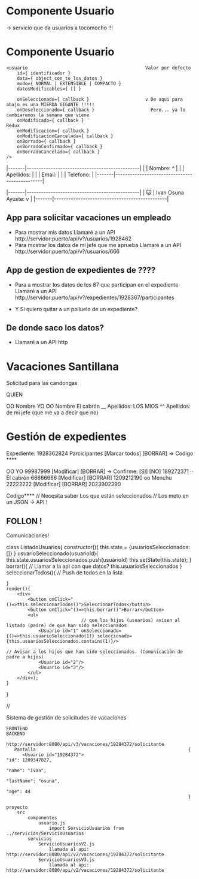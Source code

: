 
# Componente Usuario

<listado-usuario datos="???"/> -> servicio que da usuarios a tocomocho !!!

# Componente Usuario

    <usuario                                            Valor por defecto
        id={ identificador } 
        data={ object_con_to_los_datos } 
        modo={ NORMAL | EXTENSIBLE | COMPACTO } 
        datosModificables={ [] }

        onSeleccionado={ callback }                     v De aqui para abajo es una MIERDA GIGANTE !!!!! 
        onDeseleccionado={ callback }                     Pero... ya lo cambiaremos la semana que viene
        onModificado={ callback }                                               Redux
        onModificacion={ callback }
        onModificacionCancelada={ callback }
        onBorrado={ callback }
        onBorradoConfirmado={ callback }
        onBorradoCancelado={ callback }
    />

|-------|-----------------------------------------------|
|       |   Nombre:                                  ^  |
|       |   Apellidos:                                  |
|       |   Email:                                      |
|       |   Telefono:                                   |
|-------|-----------------------------------------------|

|-------|-----------------------------------------------|
|   🐱  |   Ivan Osuna Ayuste:                        v |
|-------|-----------------------------------------------|

## App para solicitar vacaciones un empleado

- Para mostrar mis datos                                 Llamaré a un API http://servidor:puerto/api/v?/usuarios/1928462
- Para mostrar los datos de mi jefe que me aprueba       Llamaré a un API http://servidor:puerto/api/v?/usuarios/666

## App de gestion de expedientes de ????

- Para a mostrar los datos de los 87 que participan en el expediente
                                                        Llamaré a un API http://servidor:puerto/api/v?/expedientes/1928367/participantes

- Y Si quiero quitar a un polluelo de un expediente?

## De donde saco los datos?

- Llamaré a un API http


# Vacaciones Santillana

Solicitud para las candongas

QUIEN 

 OO  Nombre YO                               OO  Nombre El cabrón
 __  Apellidos: LOS MIOS                     ^^  Apellidos: de mi jefe (que me va a decir que no)

# Gestión de expedientes

Expediente: 1928362824
Parcicipantes [Marcar todos] [BORRAR] => Codigo ****

 OO  YO          99987999        [Modificar]   [BORRAR]   ->  Confirme: [SI] [NO]      189272371
 ··  El cabrón   66666666        [Modificar]   [BORRAR]                                 1209212190
 oo  Menchu      22222222        [Modificar]   [BORRAR]                                 2023902390


Codigo****
    // Necesita saber Los que están seleccionados
    // Los meto en un JSON -> API !

## FOLLON ! 

Comunicaciones!


class ListadoUsuarios{
    constructor(){
        this.state = {usuariosSeleccionados: []}
    }
    usuarioSeleccionado(usuarioId){
        this.state.usuariosSeleccionados.push(usuarioId)
        this.setState(this.state);
    }
    borrar(){
        // Llamar a la api con que datos? this.usuariosSeleccionados
    }
    seleccionarTodos(){
        // Push de todos en la lista
        
    }
    render(){
        <div>
            <button onClick="()=>this.seleccionarTodos()">SeleccionarTodos</button>
            <button onClick="()=>this.borrar()">Borrar</button>
            <ul>
                                // que los hijos (usuarios) avisen al listado (padre) de que han sido seleccionados
                <Usuario id="1" onSeleccionado={()=>this.usuarioSeleccionado(1)} seleccionado={this.usuariosSeleccionados.contains(1)}/>
                                                                                 // Avisar a los hijos que han sido seleccionados. (Comunicación de padre a hijos)
                <Usuario id="2"/>
                <Usuario id="3"/>
            </ul>
        </div>);
    }
}


// 

Sistema de gestión de solicitudes de vacaciones

    FRONTEND                                                        BACKEND
                                                                    http://servidor:8080/api/v3/vacaciones/19284372/solicitante
       Pantalla                                                         {
          <Usuario id="19284372">                                           "id": 1209347827,
                                                                            "name": "Ivan",
                                                                            "lastName": "osuna",
                                                                            "age": 44
                                                                        }

    proyecto
        src
            componentes
                usuario.js
                    import ServicioUsuarios from ../servicios/ServicioUsuarios
            servicios
                ServicioUsuariosV2.js
                    llamada al api: http://servidor:8080/api/v2/vacaciones/19284372/solicitante
                ServicioUsuariosV3.js
                    llamada al api: http://servidor:8080/api/v2/vacaciones/19284372/solicitante                    